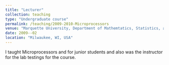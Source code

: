 ```yaml
---
title: "Lecturer"
collection: teaching
type: "Undergraduate course"
permalink: /teaching/2009-2010-Microprocessors
venue: "Marquette University, Department of Mathemtatics, Statistics, and Computer Science"
date: 2009--02
location: "Milwaukee, WI, USA"
---
```


I taught Microprocessors and for junior students and also was the instructor for the lab testings for the course. 